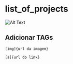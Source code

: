 # list_of_projects

![Alt Text](V2.gif)

## Adicionar TAGs
~~~Adicionar imgagem
[img]{url da imagem}
~~~
~~~Adicionar link
[a]{url do link}



                     
